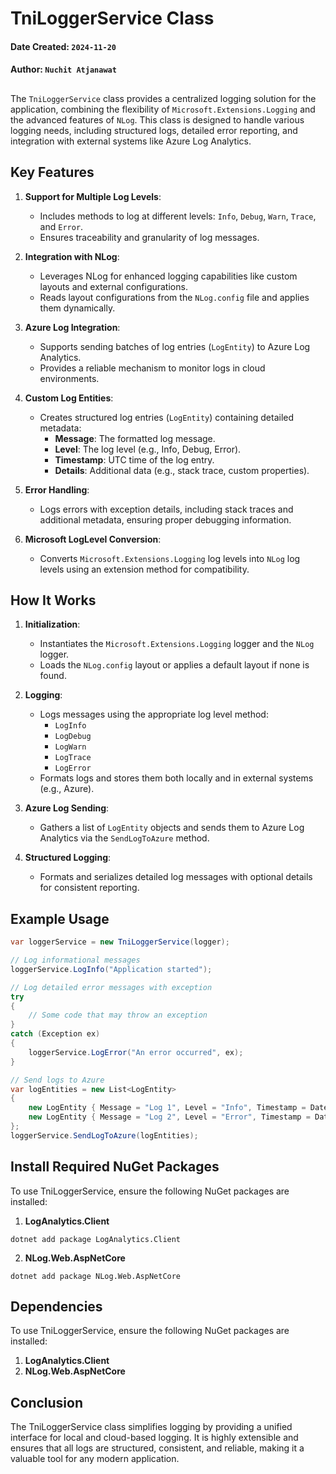 # TniLoggerService Class

#### Date Created: `2024-11-20`
#### Author: `Nuchit Atjanawat`

##
The `TniLoggerService` class provides a centralized logging solution for the application, combining the flexibility of `Microsoft.Extensions.Logging` and the advanced features of `NLog`. This class is designed to handle various logging needs, including structured logs, detailed error reporting, and integration with external systems like Azure Log Analytics.

## Key Features
1. **Support for Multiple Log Levels**:
   - Includes methods to log at different levels: `Info`, `Debug`, `Warn`, `Trace`, and `Error`.
   - Ensures traceability and granularity of log messages.

2. **Integration with NLog**:
   - Leverages NLog for enhanced logging capabilities like custom layouts and external configurations.
   - Reads layout configurations from the `NLog.config` file and applies them dynamically.

3. **Azure Log Integration**:
   - Supports sending batches of log entries (`LogEntity`) to Azure Log Analytics.
   - Provides a reliable mechanism to monitor logs in cloud environments.

4. **Custom Log Entities**:
   - Creates structured log entries (`LogEntity`) containing detailed metadata:
     - **Message**: The formatted log message.
     - **Level**: The log level (e.g., Info, Debug, Error).
     - **Timestamp**: UTC time of the log entry.
     - **Details**: Additional data (e.g., stack trace, custom properties).

5. **Error Handling**:
   - Logs errors with exception details, including stack traces and additional metadata, ensuring proper debugging information.

6. **Microsoft LogLevel Conversion**:
   - Converts `Microsoft.Extensions.Logging` log levels into `NLog` log levels using an extension method for compatibility.

## How It Works
1. **Initialization**:
   - Instantiates the `Microsoft.Extensions.Logging` logger and the `NLog` logger.
   - Loads the `NLog.config` layout or applies a default layout if none is found.

2. **Logging**:
   - Logs messages using the appropriate log level method:   
     - `LogInfo`
     - `LogDebug`
     - `LogWarn`
     - `LogTrace`
     - `LogError`
   - Formats logs and stores them both locally and in external systems (e.g., Azure).

3. **Azure Log Sending**:
   - Gathers a list of `LogEntity` objects and sends them to Azure Log Analytics via the `SendLogToAzure` method.

4. **Structured Logging**:
   - Formats and serializes detailed log messages with optional details for consistent reporting.

## Example Usage
```csharp
var loggerService = new TniLoggerService(logger);

// Log informational messages
loggerService.LogInfo("Application started");

// Log detailed error messages with exception
try
{
    // Some code that may throw an exception
}
catch (Exception ex)
{
    loggerService.LogError("An error occurred", ex);
}

// Send logs to Azure
var logEntities = new List<LogEntity>
{
    new LogEntity { Message = "Log 1", Level = "Info", Timestamp = DateTime.UtcNow },
    new LogEntity { Message = "Log 2", Level = "Error", Timestamp = DateTime.UtcNow }
};
loggerService.SendLogToAzure(logEntities);
```

## Install Required NuGet Packages
To use TniLoggerService, ensure the following NuGet packages are installed:
1. **LogAnalytics.Client**
```
dotnet add package LogAnalytics.Client
```
2. **NLog.Web.AspNetCore**
```
dotnet add package NLog.Web.AspNetCore
```


## Dependencies
To use TniLoggerService, ensure the following NuGet packages are installed:

1. **LogAnalytics.Client**
2. **NLog.Web.AspNetCore**

## Conclusion
The TniLoggerService class simplifies logging by providing a unified interface for local and cloud-based logging. It is highly extensible and ensures that all logs are structured, consistent, and reliable, making it a valuable tool for any modern application.

